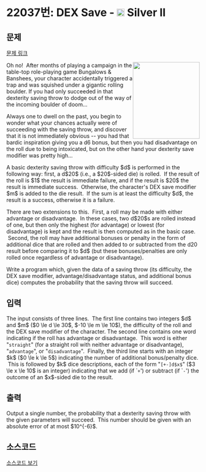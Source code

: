 # 22037번: DEX Save - <img src="https://static.solved.ac/tier_small/9.svg" style="height:20px" /> Silver II

<!-- performance -->

<!-- 문제 제출 후 깃허브에 푸시를 했을 때 제출한 코드의 성능이 입력될 공간입니다.-->

<!-- end -->

## 문제

[문제 링크](https://boj.kr/22037)


<p><img alt="" src="https://upload.acmicpc.net/559a941e-ae0b-443b-847a-c0008f9eedba/-/preview/" style="width: 174px; height: 200px; float: right;">Oh no! &nbsp;After months of playing a campaign in the table-top role-playing game Bungalows &amp; Banshees, your character accidentally triggered a trap and was squished under a gigantic rolling boulder. If you had only succeeded in that dexterity saving throw to dodge out of the way of the incoming boulder of doom...</p>

<p>Always one to dwell on the past, you begin to wonder what your chances actually were of succeeding with the saving throw, and discover that it is not immediately obvious -- you had that bardic inspiration giving you a d6 bonus, but then you had disadvantage on the roll due to being intoxicated, but on the other hand your dexterity save modifier was pretty high...</p>

<p>A basic dexterity saving throw with difficulty $d$ is performed in the following way: first, a d$20$ (i.e., a $20$-sided die) is rolled. &nbsp;If the result of the roll is $1$ the result is immediate failure, and if the result is $20$ the result is immediate success. &nbsp;Otherwise, the character's DEX save modifier $m$ is added to the die result. &nbsp;If the sum is at least the difficulty $d$, the result is a success, otherwise it is a failure.</p>

<p>There are two extensions to this. &nbsp;First, a roll may be made with either advantage or disadvantage. &nbsp;In these cases, two d$20$s are rolled instead of one, but then only the highest (for advantage) or lowest (for disadvantage) is kept and the result is then computed as in the basic case. &nbsp;Second, the roll may have additional bonuses or penalty in the form of additional dice that are rolled and then added to or subtracted from the d20 result before comparing it to $d$ (but these bonuses/penalties are only rolled once regardless of advantage or disadvantage).</p>

<p>Write a program which, given the data of a saving throw (its difficulty, the DEX save modifier, advantage/disadvantage status, and additional bonus dice) computes the probability that the saving throw will succeed.</p>



## 입력


<p>The input consists of three lines. &nbsp;The first line contains two integers $d$ and $m$ ($0 \le d \le 30$, $-10 \le m \le 10$), the difficulty of the roll and the DEX save modifier of the character. The second line contains one word indicating if the roll has advantage or disadvantage. &nbsp;This word is either "<code>straight</code>" (for a straight roll with neither advantage or disadvantage), "<code>advantage</code>", or "<code>disadvantage</code>". &nbsp;Finally, the third line starts with an integer $k$ ($0 \le k \le 5$) indicating the number of additional bonus/penalty dice. &nbsp;This is followed by $k$ dice descriptions, each of the form "<code>[+-]d$x$</code>" ($3 \le x \le 10$ is an integer) indicating that we add (if `<code>+</code>') or subtract (if `<code>-</code>') the outcome of an $x$-sided die to the result.</p>



## 출력


<p>Output a single number, the probability that a dexterity saving throw with the given parameters will succeed. &nbsp;This number should be given with an absolute error of at most $10^{-6}$.</p>



## 소스코드

[소스코드 보기](DEX%20Save.cpp)